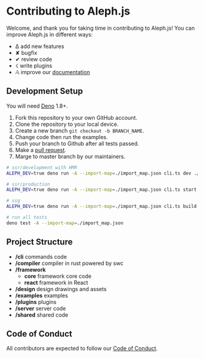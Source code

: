 # Contributing to Aleph.js

Welcome, and thank you for taking time in contributing to Aleph.js! You can improve Aleph.js in different ways:

- ∆ add new features
- ✘ bugfix
- ✔︎ review code
- ☇ write plugins
- 𝔸 improve our [documentation](https://github.com/alephjs/alephjs.org)

## Development Setup

You will need [Deno](https://deno.land/) 1.8+.

1. Fork this repository to your own GitHub account.
2. Clone the repository to your local device.
3. Create a new branch `git checkout -b BRANCH_NAME`.
4. Change code then run the examples.
5. Push your branch to Github after all tests passed.
6. Make a [pull request](https://github.com/alephjs/aleph.js/pulls).
7. Marge to master branch by our maintainers.

```bash
# ssr/development with HMR
ALEPH_DEV=true deno run -A --import-map=./import_map.json cli.ts dev ./examples/hello-world -L debug

# ssr/production
ALEPH_DEV=true deno run -A --import-map=./import_map.json cli.ts start ./examples/hello-world -L debug

# ssg
ALEPH_DEV=true deno run -A --import-map=./import_map.json cli.ts build ./examples/hello-world -L debug

# run all tests
deno test -A --import-map=./import_map.json
```

## Project Structure

- **/cli** commands code
- **/compiler** compiler in rust powered by swc
- **/framework**
  - **core** framework core code
  - **react** framework in React
- **/design** design drawings and assets
- **/examples** examples
- **/plugins** plugins
- **/server** server code
- **/shared** shared code

## Code of Conduct

All contributors are expected to follow our [Code of Conduct](CODE_OF_CONDUCT.md).
